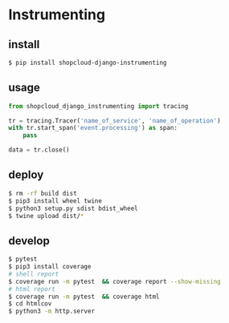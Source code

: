 # Instrumenting

## install

```sh
$ pip install shopcloud-django-instrumenting
```

## usage

```py
from shopcloud_django_instrumenting import tracing

tr = tracing.Tracer('name_of_service', 'name_of_operation')
with tr.start_span('event.processing') as span:
    pass

data = tr.close()
```

## deploy

```sh
$ rm -rf build dist
$ pip3 install wheel twine
$ python3 setup.py sdist bdist_wheel
$ twine upload dist/* 
```

## develop

```sh
$ pytest
$ pip3 install coverage
# shell report
$ coverage run -m pytest  && coverage report --show-missing
# html report
$ coverage run -m pytest  && coverage html
$ cd htmlcov
$ python3 -m http.server
```